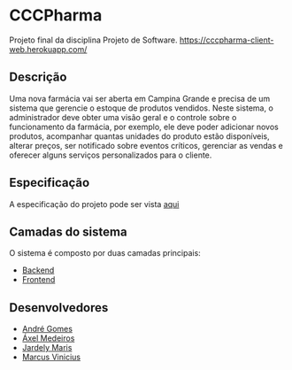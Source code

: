 # CCCPharma

Projeto final da disciplina Projeto de Software. https://cccpharma-client-web.herokuapp.com/


## Descrição

Uma nova farmácia vai ser aberta em Campina Grande e precisa de um sistema que gerencie o estoque de produtos vendidos. Neste sistema, o administrador deve obter uma visão geral e o controle sobre o funcionamento da farmácia, por exemplo, ele deve poder adicionar novos produtos, acompanhar quantas unidades do produto estão disponíveis, alterar preços, ser notificado sobre eventos críticos, gerenciar as vendas e oferecer alguns serviços personalizados para o cliente.


## Especificação

A especificação do projeto pode ser vista [aqui](https://docs.google.com/document/d/1CBQE3oAqxi6E-Jn0ri2fZ5Af7_q7HOmSLr_6JSCgjUw/edit)


## Camadas do sistema

O sistema é composto por duas camadas principais:
  * [Backend](https://github.com/ViniFarias/cccpharma/tree/readme/cccpharma-server)
  * [Frontend](https://github.com/ViniFarias/cccpharma/tree/readme/cccpharma-frontend)


## Desenvolvedores

* [André Gomes](https://github.com/Andrezj)
* [Áxel Medeiros](https://github.com/axelmedeiros)
* [Jardely Maris](https://github.com/jardelymaris)
* [Marcus Vinicius](https://github.com/ViniFarias)
